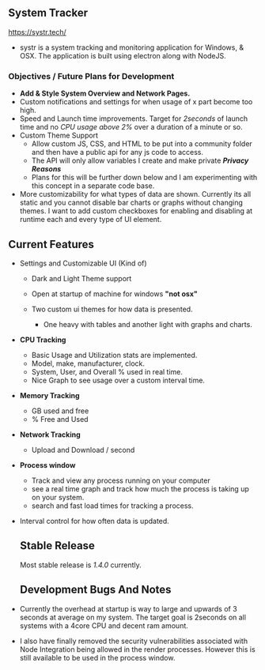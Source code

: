 ## System Tracker  
https://systr.tech/

* systr is a system tracking and monitoring application for Windows, & OSX. The application is built using electron along with NodeJS.

### Objectives / Future Plans for Development

* **Add & Style System Overview and Network Pages.** 
* Custom notifications and settings for when usage of x part become too high.
* Speed and Launch time improvements. Target for *2seconds* of launch time and no *CPU usage above 2%* over a duration of a minute or so.
* Custom Theme Support
  * Allow custom JS, CSS, and HTML to be put into a community folder and then have a public api for any js code to access. 
  * The API will only allow variables I create and make private ***Privacy Reasons***
  * Plans for this will be further down below and I am experimenting with this concept in a separate code base.
* More customizability for what types of data are shown. Currently its all static and you cannot disable bar charts or graphs without changing themes. I want to add custom checkboxes for enabling and disabling at runtime each and every type of UI element.



## Current Features

* Settings and Customizable UI (Kind of)
  * Dark and Light Theme support
  
  * Open at startup of machine for windows **"not osx"**

  * Two custom ui themes for how data is presented.
  
    * One heavy with tables and another light with graphs and charts.
  
      
  
* **CPU Tracking**

  * Basic Usage and Utilization stats are implemented.
  * Model, make, manufacturer, clock.
  * System, User, and Overall % used in real time.
  * Nice Graph to see usage over a custom interval time.
  
* **Memory Tracking**

  * GB used and free
  * % Free and Used

* **Network Tracking**

  * Upload and Download / second

* **Process window**

  * Track and view any process running on your computer
  * see a real time graph and track how much the process is taking up on your system.
  * search and fast load times for tracking a process.

* Interval control for how often data is updated.
  
  ## Stable Release
  
  Most stable release is *1.4.0* currently.
  
  ##  Development Bugs And Notes
  
* Currently the overhead at startup is way to large and upwards of 3 seconds at average on my system. The target goal is 2seconds on all systems with a 4core CPU and decent ram amount. 

* I also have finally removed the security vulnerabilities associated with Node Integration being allowed in the render processes. However this is still available to be used in the process window.

  